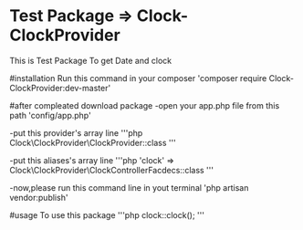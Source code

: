 # Test Package => Clock-ClockProvider
This is Test Package To get Date and clock

#installation
Run this command in your composer
'composer require Clock-ClockProvider:dev-master'

#after compleated download package
-open your app.php file from this path 'config/app.php'

-put this provider's array line
'''php
Clock\ClockProvider\ClockProvider::class
'''

-put this aliases's array line
'''php
'clock' => Clock\ClockProvider\ClockControllerFacdecs::class
'''

-now,please run this command line in yout terminal
'php artisan vendor:publish'

#usage
To use this package 
'''php
clock::clock();
'''


